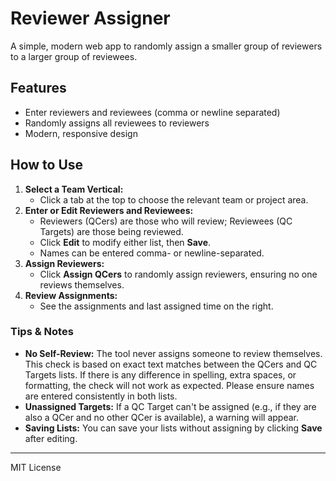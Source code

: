 # Reviewer Assigner

A simple, modern web app to randomly assign a smaller group of reviewers to a larger group of reviewees.

## Features
- Enter reviewers and reviewees (comma or newline separated)
- Randomly assigns all reviewees to reviewers
- Modern, responsive design

## How to Use

1. **Select a Team Vertical:**
   - Click a tab at the top to choose the relevant team or project area.
2. **Enter or Edit Reviewers and Reviewees:**
   - Reviewers (QCers) are those who will review; Reviewees (QC Targets) are those being reviewed.
   - Click **Edit** to modify either list, then **Save**.
   - Names can be entered comma- or newline-separated.
3. **Assign Reviewers:**
   - Click **Assign QCers** to randomly assign reviewers, ensuring no one reviews themselves.
4. **Review Assignments:**
   - See the assignments and last assigned time on the right.

### Tips & Notes
- **No Self-Review:** The tool never assigns someone to review themselves. This check is based on exact text matches between the QCers and QC Targets lists. If there is any difference in spelling, extra spaces, or formatting, the check will not work as expected. Please ensure names are entered consistently in both lists.
- **Unassigned Targets:** If a QC Target can't be assigned (e.g., if they are also a QCer and no other QCer is available), a warning will appear.
- **Saving Lists:** You can save your lists without assigning by clicking **Save** after editing.

---
MIT License 